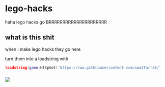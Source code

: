 # lego-hacks
haha lego hacks go BRRRRRRRRRRRRRRRRRRRRR
## what is this shit
when i make lego hacks they go here


turn them into a loadstring with
```lua
loadstring(game:HttpGet('https://raw.githubusercontent.com/swatTurret/lego-hacks/main/name-of-file'))()
```
###
<img src="https://img.shields.io/github/last-commit/swatTurret/lego-hacks/main">
